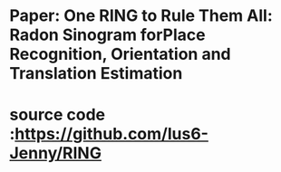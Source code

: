 # Paper: One RING to Rule Them All: Radon Sinogram forPlace Recognition, Orientation and Translation Estimation
# source code :https://github.com/lus6-Jenny/RING
